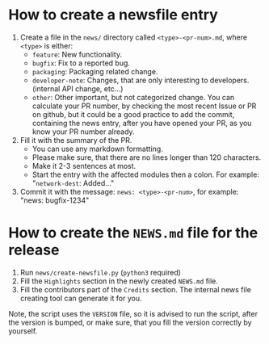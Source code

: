 How to create a newsfile entry
==============================

 1. Create a file in the `news/` directory called `<type>-<pr-num>.md`, where `<type>` is either:
     * `feature`: New functionality.
     * `bugfix`: Fix to a reported bug.
     * `packaging`: Packaging related change.
     * `developer-note`: Changes, that are only interesting to developers. (internal API change, etc...)
     * `other`: Other important, but not categorized change.
    You can calculate your PR number, by checking the most recent Issue or PR on github,
    but it could be a good practice to add the commit, containing the news entry, after you
    have opened your PR, as you know your PR number already.
 2. Fill it with the summary of the PR.
     * You can use any markdown formatting.
     * Please make sure, that there are no lines longer than 120 characters.
     * Make it 2-3 sentences at most.
     * Start the entry with the affected modules then a colon. For example: "`network-dest`: Added..."
 3. Commit it with the message: `news: <type>-<pr-num>`, for example: "news: bugfix-1234"


How to create the `NEWS.md` file for the release
================================================

 1. Run `news/create-newsfile.py` (`python3` required)
 2. Fill the `Highlights` section in the newly created `NEWS.md` file.
 3. Fill the contributors part of the `Credits` section.
    The internal news file creating tool can generate it for you.

Note, the script uses the `VERSION` file, so it is advised to run the script, after the version is bumped,
or make sure, that you fill the version correctly by yourself.
